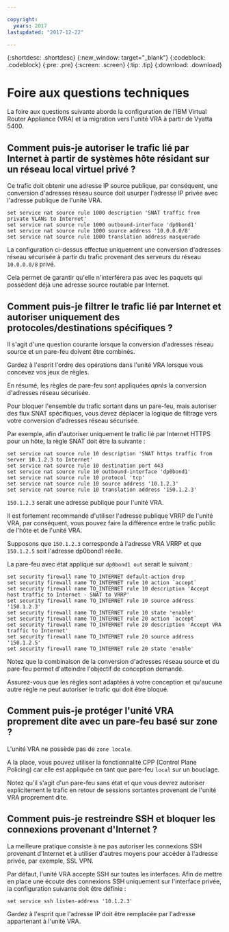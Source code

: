 ```yaml
---

copyright:
  years: 2017
lastupdated: "2017-12-22"

---
```


{:shortdesc: .shortdesc}
{:new_window: target="_blank"}
{:codeblock: .codeblock}
{:pre: .pre}
{:screen: .screen}
{:tip: .tip}
{:download: .download}

# Foire aux questions techniques
La foire aux questions suivante aborde la configuration de l'IBM Virtual Router Appliance (VRA) et la migration vers l'unité VRA à partir de Vyatta 5400.

## Comment puis-je autoriser le trafic lié par Internet à partir de systèmes hôte résidant sur un réseau local virtuel privé ?
Ce trafic doit obtenir une adresse IP source publique, par conséquent, une conversion d'adresses réseau source doit usurper l'adresse IP privée avec l'adresse publique de l'unité VRA.

```
set service nat source rule 1000 description 'SNAT traffic from private VLANs to Internet'
set service nat source rule 1000 outbound-interface 'dp0bond1'
set service nat source rule 1000 source address '10.0.0.0/8'
set service nat source rule 1000 translation address masquerade
```

La configuration ci-dessus effectue uniquement une conversion d'adresses réseau sécurisée à partir du trafic provenant des serveurs du réseau `10.0.0.0/8` privé.

Cela permet de garantir qu'elle n'interférera pas avec les paquets qui possèdent déjà une adresse source routable par Internet.

## Comment puis-je filtrer le trafic lié par Internet et autoriser uniquement des protocoles/destinations spécifiques ?
Il s'agit d'une question courante lorsque la conversion d'adresses réseau source et un pare-feu doivent être combinés.

Gardez à l'esprit l'ordre des opérations dans l'unité VRA lorsque vous concevez vos jeux de règles.

En résumé, les règles de pare-feu sont appliquées *après* la conversion d'adresses réseau sécurisée.

Pour bloquer l'ensemble du trafic sortant dans un pare-feu, mais autoriser des flux SNAT spécifiques, vous devez déplacer la logique de filtrage vers votre conversion d'adresses réseau sécurisée.

Par exemple, afin d'autoriser uniquement le trafic lié par Internet HTTPS pour un hôte, la règle SNAT doit être la suivante :

```
set service nat source rule 10 description 'SNAT https traffic from server 10.1.2.3 to Internet'
set service nat source rule 10 destination port 443
set service nat source rule 10 outbound-interface 'dp0bond1'
set service nat source rule 10 protocol 'tcp'
set service nat source rule 10 source address '10.1.2.3'
set service nat source rule 10 translation address '150.1.2.3'
```

`150.1.2.3` serait une adresse publique pour l'unité VRA. 

Il est fortement recommandé d'utiliser l'adresse publique VRRP de l'unité VRA, par conséquent, vous pouvez faire la différence entre le trafic public de l'hôte et de l'unité VRA.

Supposons que `150.1.2.3` corresponde à l'adresse VRA VRRP et que `150.1.2.5` soit l'adresse dp0bond1 réelle.

La pare-feu avec état appliqué sur `dp0bond1 out` serait le suivant :

```
set security firewall name TO_INTERNET default-action drop
set security firewall name TO_INTERNET rule 10 action `accept`
set security firewall name TO_INTERNET rule 10 description 'Accept host traffic to Internet - SNAT to VRRP'
set security firewall name TO_INTERNET rule 10 source address '150.1.2.3'
set security firewall name TO_INTERNET rule 10 state 'enable'
set security firewall name TO_INTERNET rule 20 action `accept`
set security firewall name TO_INTERNET rule 20 description 'Accept VRA traffic to Internet'
set security firewall name TO_INTERNET rule 20 source address '150.1.2.5'
set security firewall name TO_INTERNET rule 20 state 'enable'
```

Notez que la combinaison de la conversion d'adresses réseau source et du pare-feu permet d'atteindre l'objectif de conception demandé. 

Assurez-vous que les règles sont adaptées à votre conception et qu'aucune autre règle ne peut autoriser le trafic qui doit être bloqué. 

## Comment puis-je protéger l'unité VRA proprement dite avec un pare-feu basé sur zone ?
L'unité VRA ne possède pas de `zone locale`.

A la place, vous pouvez utiliser la fonctionnalité CPP (Control Plane Policing) car elle est appliquée en tant que pare-feu `local` sur un bouclage.

Notez qu'il s'agit d'un pare-feu sans état et que vous devrez autoriser explicitement le trafic en retour de sessions sortantes provenant de l'unité VRA proprement dite.

## Comment puis-je restreindre SSH et bloquer les connexions provenant d'Internet ?
La meilleure pratique consiste à ne pas autoriser les connexions SSH provenant d'Internet et à utiliser d'autres moyens pour accéder à l'adresse privée, par exemple, SSL VPN.

Par défaut, l'unité VRA accepte SSH sur toutes les interfaces.
Afin de mettre en place une écoute des connexions SSH uniquement sur l'interface privée, la configuration suivante doit être définie :

```
set service ssh listen-address '10.1.2.3'
```

Gardez à l'esprit que l'adresse IP doit être remplacée par l'adresse appartenant à l'unité VRA.
